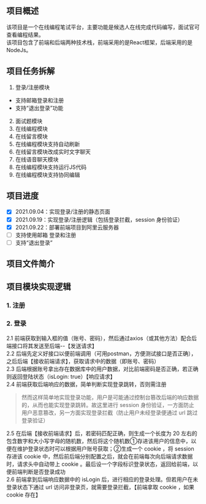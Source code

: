 ## 项目概述
该项目是一个在线编程笔试平台，主要功能是候选人在线完成代码编写，面试官可查看编程结果。  
该项目包含了前端和后端两种技术栈，前端采用的是React框架，后端采用的是NodeJs。
## 项目任务拆解
1. 登录/注册模块
- 支持邮箱登录和注册
- 支持“退出登录”功能
2. 面试题模块
3. 在线编程模块
4. 在线留言模块
5. 在线编程模块支持自动刷新
6. 在线留言模块改成实时文字聊天
7. 在线语音聊天模块
8. 在线编程模块支持运行JS代码
9.  在线编程模块支持协同编辑
## 项目进度
- [x] 2021.09.04：实现登录/注册的静态页面
- [x] 2021.09.19：实现登录/注册逻辑（包括登录拦截，session 身份验证）
- [x] 2021.09.22：部署前端项目到阿里云服务器
- [ ] 支持使用邮箱 登录和注册
- [ ] 支持“退出登录”
## 项目文件简介

## 项目模块实现逻辑
### 1. 注册
### 2. 登录
2.1 前端获取到输入框的值（账号、密码），然后通过axios（或其他方法）配合后端接口将其发送至后端--【发送请求】  
2.2 后端先定义好接口以便前端调用（可用postman，方便测试接口是否正确），之后后端【接收前端请求】，获取请求中的数据（即账号、密码）  
2.3 后端根据账号拿出存在数据库中的用户数据，对比前端密码是否正确，若正确则返回登陆状态（isLogin: true）【响应请求】  
2.4 前端获取后端响应的数据，简单判断实现登录跳转，否则需注册  

> 然而这样简单地实现登录功能，用户是可能通过控制台篡改后端的响应数据的，从而也能实现登录跳转。故这里进行 session 身份验证，一方面防止用户恶意篡改，另一方面实现登录拦截（防止用户未经登录便通过 url 跳过登录验证）

2.5 在后端【接收前端请求】后，若密码匹配正确，则生成一个长度为 20 左右的包含数字和大小写字母的随机数，然后将这个随机数①存进该用户的信息中，以便在维护登录状态时可以根据用户账号获取；②生成一个 cookie ，将 session 存进该 cookie 中，然后前后端分别配置之后，就会在前端每次向后端请求数据时，请求头中自动带上 cookie 。最后设一个字段标识登录状态，返回给前端，以便前端判断是否登录成功  
2.6 前端拿到后端响应数据中的 isLogin 后，进行相应的登录处理。但若用户在未登录状态下通过 url 访问非登录页，就需要登录拦截，【前端拿取 cookie ，如果 cookie 存在】